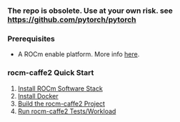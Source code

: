 ### The repo is obsolete. Use at your own risk. see https://github.com/pytorch/pytorch

### Prerequisites
* A ROCm enable platform. More info [here](https://rocm.github.io/install.html).

### rocm-caffe2 Quick Start
1. [Install ROCm Software Stack](https://github.com/ROCmSoftwarePlatform/rocm-caffe2/blob/developer_preview/rocm_docs/caffe2-install-basic.md)
2. [Install Docker](https://github.com/ROCmSoftwarePlatform/rocm-caffe2/blob/developer_preview/rocm_docs/caffe2-docker.md)
3. [Build the rocm-caffe2 Project](https://github.com/ROCmSoftwarePlatform/rocm-caffe2/blob/developer_preview/rocm_docs/caffe2-build.md)
4. [Run rocm-caffe2 Tests/Workload](https://github.com/ROCmSoftwarePlatform/rocm-caffe2/blob/developer_preview/rocm_docs/caffe2-quickstart.md)

